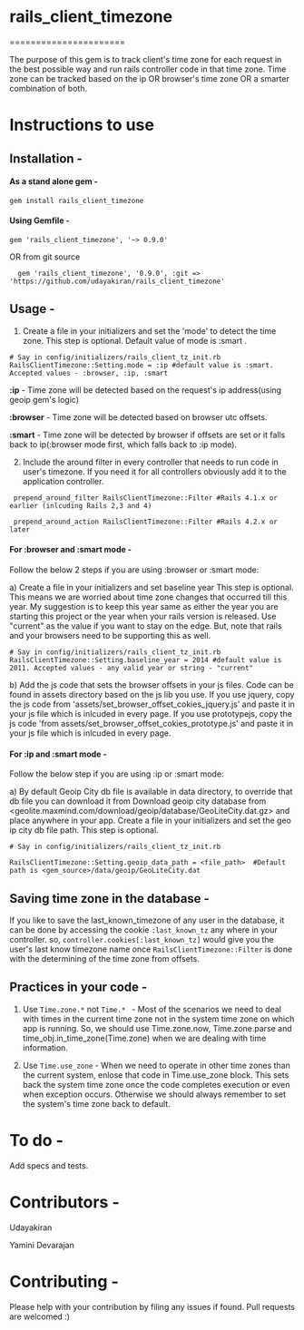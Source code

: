 # rails_client_timezone
======================

The purpose of this gem is to track client's time zone for each request in the best possible way and run rails controller code in that time zone. Time zone can be tracked based on the ip OR browser's time zone OR a smarter combination of both.

# Instructions to use

## Installation -

#### As a stand alone gem - 

```
gem install rails_client_timezone
```

#### Using Gemfile -
```
gem 'rails_client_timezone', '~> 0.9.0'
```
OR from git source
```
  gem 'rails_client_timezone', '0.9.0', :git => 'https://github.com/udayakiran/rails_client_timezone'
```

## Usage -


 1) Create a file in your initializers and set the 'mode' to detect the time zone. This step is optional. Default value of mode is :smart .

``` 
# Say in config/initializers/rails_client_tz_init.rb
RailsClientTimezone::Setting.mode = :ip #default value is :smart. Accepted values - :browser, :ip, :smart 
```

**:ip** - Time zone will be detected based on the request's ip address(using geoip gem's logic)

**:browser** - Time zone will be detected based on browser utc offsets.

**:smart** - Time zone will be detected by browser if offsets are set or it falls back to ip(:browser mode first, which falls back to :ip mode).

 2) Include the around filter in every controller that needs to run code in user's timezone. If you need it for all controllers obviously add it to the application controller.

``` 
 prepend_around_filter RailsClientTimezone::Filter #Rails 4.1.x or earlier (inlcuding Rails 2,3 and 4)

 prepend_around_action RailsClientTimezone::Filter #Rails 4.2.x or later
```

#### For :browser and :smart mode -

Follow the below 2 steps if you are using :browser or :smart mode:

  a) Create a file in your initializers and set baseline year This step is optional. This means we are worried about time zone changes that occurred till this year. My suggestion is to keep this year same as either the year you are starting this project or the year when your rails version is released.
       Use "current" as the value if you want to stay on the edge. But, note that rails and your browsers need to be supporting this as well.

``` 
# Say in config/initializers/rails_client_tz_init.rb
RailsClientTimezone::Setting.baseline_year = 2014 #default value is 2011. Accepted values - any valid year or string - "current"
```

  b) Add the js code that sets the browser offsets in your js files. Code can be found in assets directory based on the js lib you use.
    If you use jquery, copy the js code from 'assets/set_browser_offset_cokies_jquery.js' and paste it in your js file which is inlcuded in every page.
    If you use prototypejs, copy the js code 'from assets/set_browser_offset_cokies_prototype.js' and paste it in your js file which is inlcuded in every page.

#### For :ip and :smart mode -

Follow the below step if you are using :ip or :smart mode:

  a) By default Geoip City db file is available in data directory, to override that db file you can download it from Download geoip city database from <geolite.maxmind.com/download/geoip/database/GeoLiteCity.dat.gz> and place anywhere in your app.
     Create a file in your initializers and set the geo ip city db file path. This step is optional.

``` 
# Say in config/initializers/rails_client_tz_init.rb

RailsClientTimezone::Setting.geoip_data_path = <file_path>  #Default path is <gem_source>/data/geoip/GeoLiteCity.dat
```

## Saving time zone in the database -

If you like to save the last_known_timezone of any user in the database, it can be done by accessing the cookie `:last_known_tz` any where in your controller.
so, `controller.cookies[:last_known_tz]` would give you the user's last know timezone name once `RailsClientTimezone::Filter` is done with the determining of the time zone from offsets.

## Practices in your code -

1. Use `Time.zone.*` not `Time.* ` -  Most of the scenarios we need to deal with times in the current time zone not in the system time zone on which app is running. So, we should use Time.zone.now, Time.zone.parse and time_obj.in_time_zone(Time.zone) when we are dealing with time information.

2. Use `Time.use_zone` -  When we need to operate in other time zones than the current system, enlose that code in Time.use_zone block. This sets back the system time zone once the code completes execution or even when exception occurs. Otherwise we should always remember to set the system's time zone back to default.

# To do -

 Add specs and tests.

# Contributors - 

Udayakiran

Yamini Devarajan

# Contributing -

Please help with your contribution by filing any issues if found. Pull requests are welcomed :)
